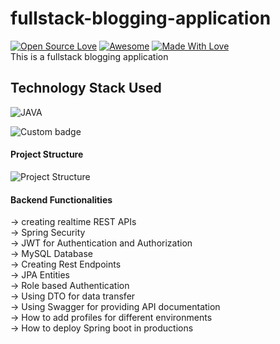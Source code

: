# fullstack-blogging-application
[![Open Source Love](https://badges.frapsoft.com/os/v2/open-source.svg?v=103)](https://github.com/daadestroyer)
[![Awesome](https://cdn.rawgit.com/sindresorhus/awesome/d7305f38d29fed78fa85652e3a63e154dd8e8829/media/badge.svg)](https://github.com/daadestroyer) [![Made With Love](https://img.shields.io/badge/Made%20With-Love-orange.svg)](https://github.com/daadestroyer) <br>
This is a fullstack blogging application <br>

## Technology Stack Used <br>
![JAVA](https://img.shields.io/badge/frontend-html-orange.svg?logo=java&style=flat-square) 

<img alt="Custom badge" src="https://img.shields.io/endpoint?color=red&label=frontend&logo=springboot&logoColor=green">


#### Project Structure
![Project Structure](https://user-images.githubusercontent.com/48306820/180637846-b5e8077e-381c-4396-89e9-b8e4a83714e1.png)

#### Backend Functionalities
-> creating realtime REST APIs <br>
-> Spring Security <br>
-> JWT for Authentication and Authorization <br>
-> MySQL Database <br>
-> Creating Rest Endpoints <br>
-> JPA Entities <br>
-> Role based Authentication <br>
-> Using DTO for data transfer <br>
-> Using Swagger for providing API documentation <br>
-> How to add profiles for  different environments <br>
-> How to deploy Spring boot in productions <br>
